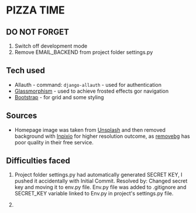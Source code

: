 # PIZZA TIME

## DO NOT FORGET

1. Switch off development mode
2. Remove EMAIL_BACKEND from project folder settings.py

## Tech used

* Allauth - command: `django-allauth` - used for authentication
* [Glassmorphism](https://hype4.academy/tools/glassmorphism-generator) - used to achieve frosted effects gor navigation
* [Bootstrap](https://getbootstrap.com/) - for grid and some styling

## Sources

* Homepage image was taken from [Unsplash](https://unsplash.com/) and then removed background with [Inpixio](https://www.inpixio.com/remove-background/) for higher resolution outcome, as [removebg](www.removebg.com) has poor quality in their free service.


## Difficulties faced

1. Project folder settings.py had automatically generated SECRET KEY, I pushed it accidentally with Initial Commit. Resolved by: Changed secret key and moving it to env.py file. Env.py file was added to .gitignore and SECRET_KEY variable linked to Env.py in project's settings.py file.

2. 



